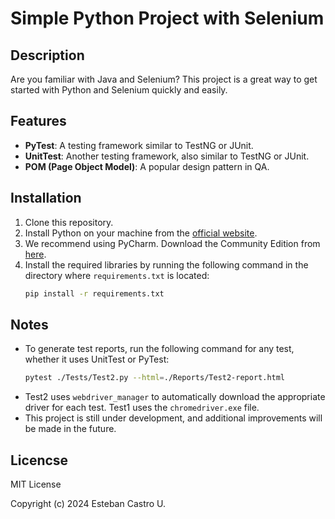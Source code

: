 # Simple Python Project with Selenium

## Description
Are you familiar with Java and Selenium? This project is a great way to get started with Python and Selenium quickly and easily.

## Features

- **PyTest**: A testing framework similar to TestNG or JUnit.
- **UnitTest**: Another testing framework, also similar to TestNG or JUnit.
- **POM (Page Object Model)**: A popular design pattern in QA.

## Installation

1. Clone this repository.
2. Install Python on your machine from the [official website](https://www.python.org/).
3. We recommend using PyCharm. Download the Community Edition from [here](https://www.jetbrains.com/pycharm/).
4. Install the required libraries by running the following command in the directory where `requirements.txt` is located:
    ```bash
    pip install -r requirements.txt
    ```

## Notes

- To generate test reports, run the following command for any test, whether it uses UnitTest or PyTest:
    ```bash
    pytest ./Tests/Test2.py --html=./Reports/Test2-report.html
    ```
- Test2 uses `webdriver_manager` to automatically download the appropriate driver for each test. Test1 uses the `chromedriver.exe` file.
- This project is still under development, and additional improvements will be made in the future.

## Licencse
MIT License

Copyright (c) 2024 Esteban Castro U.



